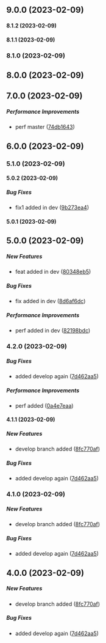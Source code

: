 ## 9.0.0 (2023-02-09)

#### 8.1.2 (2023-02-09)

#### 8.1.1 (2023-02-09)

### 8.1.0 (2023-02-09)

## 8.0.0 (2023-02-09)

## 7.0.0 (2023-02-09)

##### Performance Improvements

*  perf master ([74db1643](https://github.com/RKM26/Changelog-generate-test/commit/74db1643c3ed8ec94a328115e128a51aed00ccd3))

## 6.0.0 (2023-02-09)

### 5.1.0 (2023-02-09)

#### 5.0.2 (2023-02-09)

##### Bug Fixes

*  fix1 added in dev ([9b273ea4](https://github.com/RKM26/Changelog-generate-test/commit/9b273ea44c1122b52ae3e28a1afb1f47f884d765))

#### 5.0.1 (2023-02-09)

## 5.0.0 (2023-02-09)

##### New Features

*  feat added in dev ([80348eb5](https://github.com/RKM26/Changelog-generate-test/commit/80348eb5437408ba2da923b4d3e4739ddf435eaf))

##### Bug Fixes

*  fix added in dev ([8d6af6dc](https://github.com/RKM26/Changelog-generate-test/commit/8d6af6dcfc4c43702de9b09f21f93a53503d9310))

##### Performance Improvements

*  perf added in dev ([82198bdc](https://github.com/RKM26/Changelog-generate-test/commit/82198bdcb75b21cddafa79cc052743a11e103883))

### 4.2.0 (2023-02-09)

##### Bug Fixes

*  added develop again ([7d462aa5](https://github.com/RKM26/Changelog-generate-test/commit/7d462aa514654e5a51f99a9fa3c30ab6096d062a))

##### Performance Improvements

*  perf added ([0a4e7eaa](https://github.com/RKM26/Changelog-generate-test/commit/0a4e7eaa1f77236c625a23cec5143c59d4c842a2))

#### 4.1.1 (2023-02-09)

##### New Features

*  develop branch added ([8fc770af](https://github.com/RKM26/Changelog-generate-test/commit/8fc770af9db06db08ae765915c8078a9db0b02f5))

##### Bug Fixes

*  added develop again ([7d462aa5](https://github.com/RKM26/Changelog-generate-test/commit/7d462aa514654e5a51f99a9fa3c30ab6096d062a))

### 4.1.0 (2023-02-09)

##### New Features

*  develop branch added ([8fc770af](https://github.com/RKM26/Changelog-generate-test/commit/8fc770af9db06db08ae765915c8078a9db0b02f5))

##### Bug Fixes

*  added develop again ([7d462aa5](https://github.com/RKM26/Changelog-generate-test/commit/7d462aa514654e5a51f99a9fa3c30ab6096d062a))

## 4.0.0 (2023-02-09)

##### New Features

*  develop branch added ([8fc770af](https://github.com/RKM26/Changelog-generate-test/commit/8fc770af9db06db08ae765915c8078a9db0b02f5))

##### Bug Fixes

*  added develop again ([7d462aa5](https://github.com/RKM26/Changelog-generate-test/commit/7d462aa514654e5a51f99a9fa3c30ab6096d062a))

